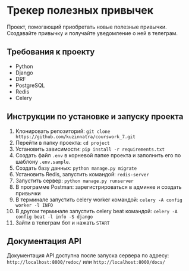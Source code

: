 # Трекер полезных привычек

Проект, помогающий приобретать новые полезные привычки. Создавайте привычку и получайте уведомление о ней в телеграм.


## Требования к проекту

* Python
* Django
* DRF
* PostgreSQL
* Redis
* Celery


## Инструкции по установке и запуску проекта

01. Клонировать репозиторий: `git clone https://github.com/kuzinnatra/courswork_7.git`
02. Перейти в папку проекта: `cd project`
03. Установить зависимости: `pip install -r requirements.txt`
04. Создать файл `.env` в корневой папке проекта и заполнить его по шаблону `.env.sample`.
05. Создать базу данных: `python manage.py migrate`
06. Установить Redis, запустить командой: `redis-server`
07. Запустить сервер: `python manage.py runserver`
08. В программе Postman: зарегистрироваться в админке и создать привычки
09. В терминале запустить celery worker командой: `celery -A config worker -l INFO`
10. В другом терминале запустить celery beat командой: `celery -A config beat -l info -S django`
11. Зайти в телеграм бот и нажать `START`


## Документация API

Документация API доступна после запуска сервера по адресу: `http://localhost:8000/redoc/` или `http://localhost:8000/docs/`






